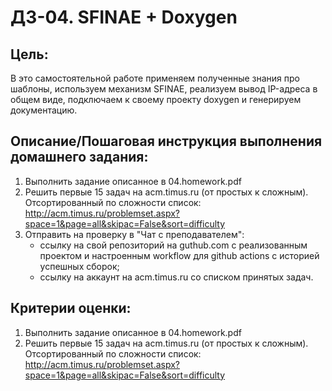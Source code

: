 # ДЗ-04. SFINAE + Doxygen

## Цель:
В это самостоятельной работе применяем полученные знания про шаблоны, используем механизм SFINAE, реализуем вывод IP-адреса в общем виде, подключаем к своему проекту doxygen и генерируем документацию.


## Описание/Пошаговая инструкция выполнения домашнего задания:
1. Выполнить задание описанное в 04.homework.pdf
2. Решить первые 15 задач на acm.timus.ru (от простых к сложным). Отсортированный по сложности список:
http://acm.timus.ru/problemset.aspx?space=1&page=all&skipac=False&sort=difficulty
3. Отправить на проверку в "Чат с преподавателем":
   - ссылку на свой репозиторий на guthub.com с реализованным проектом и настроенным workflow для github actions с историей успешных сборок;
   - ссылку на аккаунт на acm.timus.ru со списком принятых задач.

## Критерии оценки:
1. Выполнить задание описанное в 04.homework.pdf
2. Решить первые 15 задач на acm.timus.ru (от простых к сложным). Отсортированный по сложности список:
http://acm.timus.ru/problemset.aspx?space=1&page=all&skipac=False&sort=difficulty